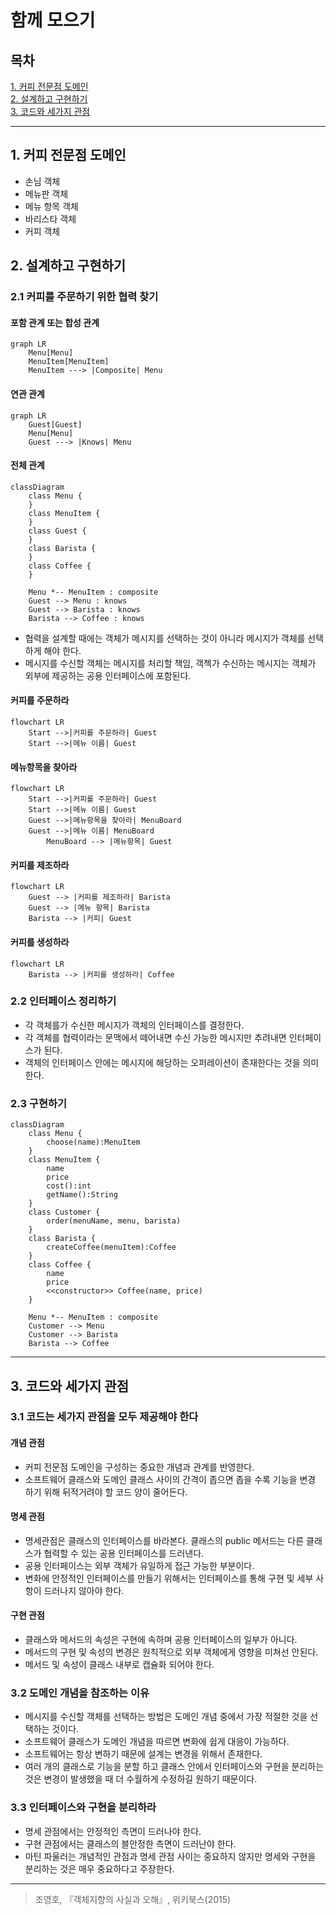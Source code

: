 # 함께 모으기 
## 목차
[1. 커피 전문점 도메인](#1-커피-전문점-도메인)  
[2. 설계하고 구현하기](#2-설계하고-구현하기)  
[3. 코드와 세가지 관점](#3-코드와-세가지-관점)   
***
## 1. 커피 전문점 도메인  
- 손님 객체
- 메뉴판 객체
- 메뉴 항목 객체
- 바리스타 객체
- 커피 객체 

## 2. 설계하고 구현하기  
### 2.1 커피를 주문하기 위한 협력 찾기 
#### 포함 관계 또는 합성 관계
```mermaid
graph LR
    Menu[Menu]
    MenuItem[MenuItem]
    MenuItem ---> |Composite| Menu

``` 
#### 연관 관계

```mermaid 
graph LR
    Guest[Guest]
    Menu[Menu]
    Guest ---> |Knows| Menu
```  
####  전체 관계 

```mermaid
classDiagram
    class Menu {
    }
    class MenuItem {
    }
    class Guest {
    }
    class Barista {
    }
    class Coffee {
    }

    Menu *-- MenuItem : composite
    Guest --> Menu : knows
    Guest --> Barista : knows
    Barista --> Coffee : knows
```  
- 협력을 설계할 때에는 객체가 메시지를 선택하는 것이 아니라 메시지가 객체를 선택하게 해야 한다.
- 메시지를 수신할 객체는 메시지를 처리할 책임, 객첵가 수신하는 메시지는 객체가 외부에 제공하는 공용 인터페이스에 포함된다.

#### 커피를 주문하라 
```mermaid 
flowchart LR
    Start -->|커피를 주문하라| Guest 
    Start -->|메뉴 이름| Guest
```
#### 메뉴항목을 찾아라  
```mermaid 
flowchart LR
    Start -->|커피를 주문하라| Guest 
    Start -->|메뉴 이름| Guest
    Guest -->|메뉴항목을 찾아라| MenuBoard
    Guest -->|메뉴 이름| MenuBoard
		MenuBoard --> |메뉴항목| Guest
```
#### 커피를 제조하라 
```mermaid
flowchart LR
    Guest --> |커피를 제조하라| Barista
    Guest --> |메뉴 항목| Barista
    Barista --> |커피| Guest
```
#### 커피를 생성하라 
```mermaid 
flowchart LR
	Barista --> |커피를 생성하라| Coffee
```

### 2.2 인터페이스 정리하기 
- 각 객체를가 수신한 메시지가 객체의 인터페이스를 결정한다.
- 각 객체를 협력이라는 문맥에서 떼어내면 수신 가능한 메시지만 추려내면 인터페이스가 된다.
- 객체의 인터페이스 안에는 메시지에 해당하는 오퍼레이션이 존재한다는 것을 의미한다.
### 2.3 구현하기 
```mermaid 
classDiagram
    class Menu {
	    choose(name):MenuItem
    }
    class MenuItem {
	    name 
	    price 
	    cost():int
	    getName():String
    }
    class Customer {
	    order(menuName, menu, barista)
    }
    class Barista {
	    createCoffee(menuItem):Coffee
    }
    class Coffee {
	    name 
	    price 
	    <<constructor>> Coffee(name, price)
    }

    Menu *-- MenuItem : composite
    Customer --> Menu 
    Customer --> Barista 
    Barista --> Coffee 
```
***
## 3. 코드와 세가지 관점   
### 3.1 코드는 세가지 관점을 모두 제공해야 한다 
#### 개념 관점
- 커피 전문점 도메인을 구성하는 중요한 개념과 관계를 반영한다.
- 소프트웨어 클래스와 도메인 클래스 사이의 간격이 좁으면 좁을 수록 기능을 변경 하기 위해 뒤적거려야 할 코드 양이 줄어든다.
#### 명세 관점

- 명세관점은 클래스의 인터페이스를 바라본다. 클래스의 public 메서드는 다른 클래스가 협력할 수 있는 공용 인터페이스를 드러낸다.
- 공용 인터페이스는 외부 객체가 유일하게 접근 가능한 부분이다.
- 변화에 안정적인 인터페이스를 만들기 위해서는 인터페이스를 통해 구현 및 세부 사항이 드러나지 않아야 한다.
#### 구현 관점
- 클래스와 메서드의 속성은 구현에 속하며 공용 인터페이스의 일부가 아니다.
- 메서드의 구현 및 속성의 변경은 원칙적으로 외부 객체에게 영향을 미쳐선 안된다.
- 메서드 및 속성이 클래스 내부로 캡슐화 되어야 한다.

### 3.2 도메인 개념을 참조하는 이유 
- 메시지를 수신할 객체를 선택하는 방법은 도메인 개념 중에서 가장 적절한 것을 선택하는 것이다.
- 소프트웨어 클래스가 도메인 개념을 따르면 변화에 쉽게 대응이 가능하다.
- 소프트웨어는 항상 변하기 때문에 설계는 변경을 위해서 존재한다. 
- 여러 개의 클래스로 기능을 분할 하고 클래스 안에서 인터페이스와 구현을 분리하는 것은 변경이 발생했을 때 더 수월하게 수정하길 원하기 때문이다.

### 3.3 인터페이스와 구현을 분리하라 
- 명세 관점에서는 안정적인 측면이 드러나야 한다.
- 구현 관점에서는 클래스의 블안정한 측면이 드러난야 한다.
- 마틴 파울러는 개념적인 관점과 명세 관점 사이는 중요하지 않지만 명세와 구현을 분리하는 것은 매우 중요하다고 주장한다. 
***
> 조영호, 『객체지향의 사실과 오해』, 위키북스(2015)  
